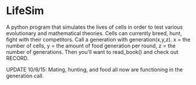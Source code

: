 # LifeSim
A python program that simulates the lives of cells in order to test various evolutionary and mathematical theories.
Cells can currently breed, hunt, fight with their competitors. Call a generation with generation(x,y,z). x = the number of cells, y = the amount of food generation per round, z = the number of generations. Then you'll want to read_book() and check out RECORD.

UPDATE 10/6/15: Mating, hunting, and food all now are functioning in the generation call.
